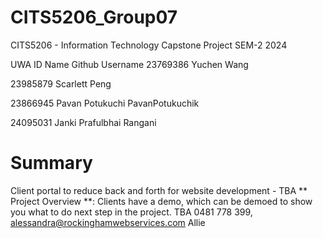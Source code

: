 # CITS5206_Group07
CITS5206 - Information Technology Capstone Project SEM-2 2024


  UWA ID	            Name	                    Github Username
23769386		  Yuchen Wang        

23985879		  Scarlett Peng          

23866945	    Pavan Potukuchi	                 PavanPotukuchik

24095031      Janki Prafulbhai Rangani

	
# Summary
Client portal to reduce back and forth for website development - TBA
** Project Overview **:
Clients have a demo, which can be demoed to show you what to do next step in the project.
TBA
0481 778 399, alessandra@rockinghamwebservices.com Allie
